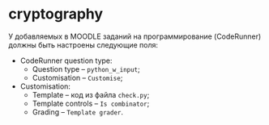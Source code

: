 # cryptography

У добавляемых в MOODLE заданий на программирование (CodeRunner) должны быть настроены следующие поля:
- CodeRunner question type:
  - Question type – `python_w_input`;
  - Customisation – `Customise`;
- Customisation:
  - Template – код из файла `check.py`;
  - Template controls – `Is combinator`;
  - Grading – `Template grader`.
